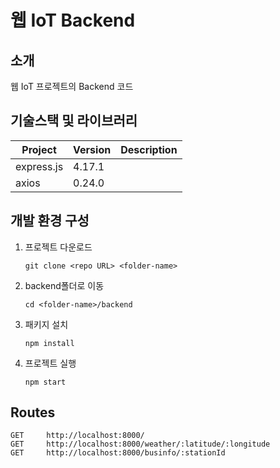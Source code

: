 # 웹 IoT Backend

<!-- 필수 항목 -->

## 소개

웹 IoT 프로젝트의 Backend 코드

<!-- 필수 항목 -->

## 기술스택 및 라이브러리

| Project        | Version | Description |
| -------------- | ------- | ----------- |
| express.js     | 4.17.1  |             |
| axios          | 0.24.0  |             |


<!-- 필수 항목 -->

## 개발 환경 구성

1. 프로젝트 다운로드

   ```
   git clone <repo URL> <folder-name>
   ```

2. backend폴더로 이동

   ```
   cd <folder-name>/backend
   ```

3. 패키지 설치

   ```
   npm install
   ```

4. 프로젝트 실행

   ```
   npm start
   ```

## Routes

```
GET     http://localhost:8000/
GET     http://localhost:8000/weather/:latitude/:longitude
GET     http://localhost:8000/businfo/:stationId



```